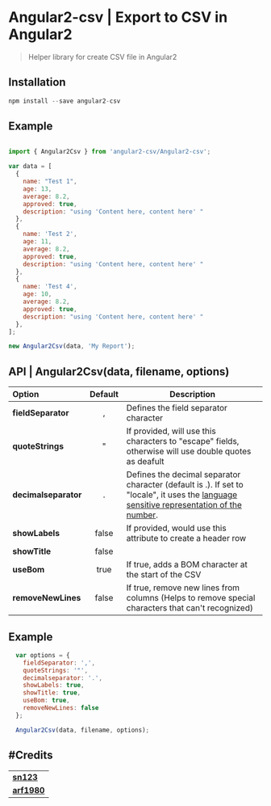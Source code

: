 # Angular2-csv | Export to CSV  in Angular2

> Helper library for create CSV file in Angular2
> 

## Installation

```javascript
npm install --save angular2-csv
```

## Example
```javascript

import { Angular2Csv } from 'angular2-csv/Angular2-csv';

var data = [
  {
    name: "Test 1",
    age: 13,
    average: 8.2,
    approved: true,
    description: "using 'Content here, content here' "
  },
  {
    name: 'Test 2',
    age: 11,
    average: 8.2,
    approved: true,
    description: "using 'Content here, content here' "
  },
  {
    name: 'Test 4',
    age: 10,
    average: 8.2,
    approved: true,
    description: "using 'Content here, content here' "
  },
];

new Angular2Csv(data, 'My Report');

```

## API | **Angular2Csv(data, filename, options)**


| Option        | Default           | Description  |
| :------------- |:-------------:| -----|
| **fieldSeparator**      | , | Defines the field separator character |
| **quoteStrings**      | "      | If provided, will use this characters to "escape" fields, otherwise will use double quotes as deafult |
| **decimalseparator** | .      | Defines the decimal separator character (default is .). If set to "locale", it uses the [language sensitive representation of the number](https://developer.mozilla.org/en-US/docs/Web/JavaScript/Reference/Global_Objects/Number/toLocaleString).|
| **showLabels** | false      | If provided, would use this attribute to create a header row |
| **showTitle** | false      |   |
| **useBom** | true      | If true, adds a BOM character at the start of the CSV |
| **removeNewLines** | false      | If true, remove new lines from columns (Helps to remove special characters that can't recognized) |


**Example**
---

```javascript
  var options = { 
    fieldSeparator: ',',
    quoteStrings: '"',
    decimalseparator: '.',
    showLabels: true, 
    showTitle: true,
    useBom: true,
    removeNewLines: false
  };

  Angular2Csv(data, filename, options);

```
#Credits
---

|                |
| :------------- |
| **[sn123](https://github.com/sn123)** |
| **[arf1980](https://github.com/arf1980)** |
